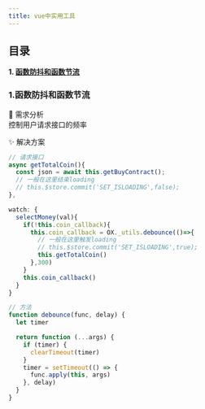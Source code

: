 ```yaml
---
title: vue中实用工具
---
```


## 目录
**1. [函数防抖和函数节流](#jump1)**  

### <span id="jump1">1.函数防抖和函数节流</span>

:tropical_drink: 需求分析  
    控制用户请求接口的频率   

:sparkles: 解决方案
``` js
// 请求接口
async getTotalCoin(){
  const json = await this.getBuyContract();
  // 一般在这里结束loading
  // this.$store.commit('SET_ISLOADING',false);
},

watch: {
  selectMoney(val){
    if(!this.coin_callback){
      this.coin_callback = OX._utils.debounce(()=>{
        // 一般在这里触发loading
        // this.$store.commit('SET_ISLOADING',true);
        this.getTotalCoin()
      },300)
    }
    this.coin_callback()
  }
}
```
``` js
// 方法
function debounce(func, delay) {
  let timer

  return function (...args) {
    if (timer) {
      clearTimeout(timer)
    }
    timer = setTimeout(() => {
      func.apply(this, args)
    }, delay)
  }
}

```